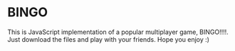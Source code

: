 # BINGO
This is JavaScript implementation of a popular multiplayer game, BINGO!!!!. Just download the files and play with your friends. Hope you enjoy :)
